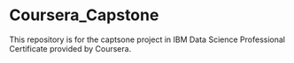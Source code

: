 # Coursera_Capstone
This repository is for the captsone project in IBM Data Science Professional Certificate provided by Coursera.
